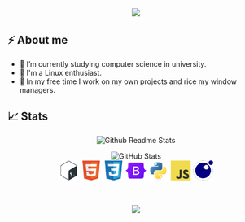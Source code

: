 <div align="center">

  <img src="https://camo.githubusercontent.com/62da68eb62b1e5f175f7d1f0191dd89a653d7908feb22d37d4a0ab07365d6791/68747470733a2f2f6d656469612e67697068792e636f6d2f6d656469612f4d3967624264396e6244724f5475314d71782f67697068792e676966" width=120>

</div>

## ⚡ About me
  - 🔭 I’m currently studying computer science in university.
  - 🐧 I'm a Linux enthusiast.
  - 🌱 In my free time I work on my own projects and rice my window managers.

## 📈 Stats
<div align="center">

  ![Github Readme Stats](https://github-readme-stats.vercel.app/api?username=jorgeloopzz&show_icons=true&bg_color=161320&text_color=D9E0EE&icon_color=DDB6F2&title_color=96CDFB)
  
  <img height="180em" alt="GitHub Stats" src="https://github-readme-stats.vercel.app/api/top-langs?username=jorgeloopzz&show_icons=true&locale=en&layout=compact&hide_border=false&theme=radical&exclude_repo=dmenu,st&langs_count=6#gh-dark-mode-only" />

</div>

<div align="center" stile="inline">
  <img src="https://raw.githubusercontent.com/devicons/devicon/master/icons/bash/bash-original.svg" width=40>
  <img src="https://raw.githubusercontent.com/devicons/devicon/master/icons/html5/html5-original.svg" width=40>
  <img src="https://raw.githubusercontent.com/devicons/devicon/master/icons/css3/css3-original.svg" width=40>
  <img src="https://raw.githubusercontent.com/devicons/devicon/master/icons/bootstrap/bootstrap-original.svg" width=40>
  <img src="https://raw.githubusercontent.com/devicons/devicon/master/icons/python/python-original.svg" width=40>
  <img src="https://raw.githubusercontent.com/devicons/devicon/master/icons/javascript/javascript-original.svg" width=40>
  <img src="https://raw.githubusercontent.com/devicons/devicon/master/icons/lua/lua-original.svg" width=40>
</div>

&nbsp;

<p align="center"><img src="https://raw.githubusercontent.com/catppuccin/catppuccin/dev/assets/footers/gray0_ctp_on_line.svg?sanitize=true" /></p>

<!--
**jorgeloopzz/jorgeloopzz** is a ✨ _special_ ✨ repository because its `README.md` (this file) appears on your GitHub profile.

Here are some ideas to get you started:

- 🔭 I’m currently working on ...
- 🌱 I’m currently learning ...
- 👯 I’m looking to collaborate on ...
- 🤔 I’m looking for help with ...
- 💬 Ask me about ...
- 📫 How to reach me: ...
- 😄 Pronouns: ...
- ⚡ Fun fact: ...
-->
